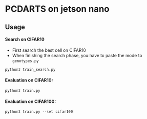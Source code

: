 # PCDARTS on jetson nano

## Usage
#### Search on CIFAR10

- First search the best cell on CIFAR10
- When finishing the search phase, you have to paste the mode to `genotypes.py`
```
python3 train_search.py
```

#### Evaluation on CIFAR10:

```
python3 train.py
```
#### Evaluation on CIFAR100:

```
python3 train.py --set cifar100
```
